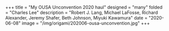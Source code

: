 +++
title = "My OUSA Unconvention 2020 haul"
designed = "many"
folded = "Charles Lee"
description = "Robert J. Lang, Michael LaFosse, Richard Alexander, Jeremy Shafer, Beth Johnson, Miyuki Kawamura"
date = "2020-06-08"
image = "/img/origami/202006-ousa-unconvention.jpg"
+++